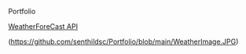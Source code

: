 Portfolio


[WeatherForeCast API](https://github.com/senthildsc/Weather-Forecast-from-OpenWeather)

(https://github.com/senthildsc/Portfolio/blob/main/WeatherImage.JPG)
